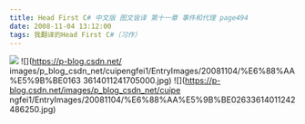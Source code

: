 ```yaml
---
title: Head First C# 中文版 图文皆译 第十一章 事件和代理 page494
date: 2008-11-04 13:12:00
tags: 我翻译的Head First C#（习作）
---
```

![](https://p-blog.csdn.net/images/p_blog_csdn_net/cuipengfei1/EntryImages/20081104/%E6%88%AA%E5%9B%BE00633614011241236250.jpg) ![](https://p-blog.csdn.net/
images/p_blog_csdn_net/cuipengfei1/EntryImages/20081104/%E6%88%AA%E5%9B%BE0163
3614011241705000.jpg) ![](https://p-blog.csdn.net/images/p_blog_csdn_net/cuipe
ngfei1/EntryImages/20081104/%E6%88%AA%E5%9B%BE02633614011242486250.jpg)




